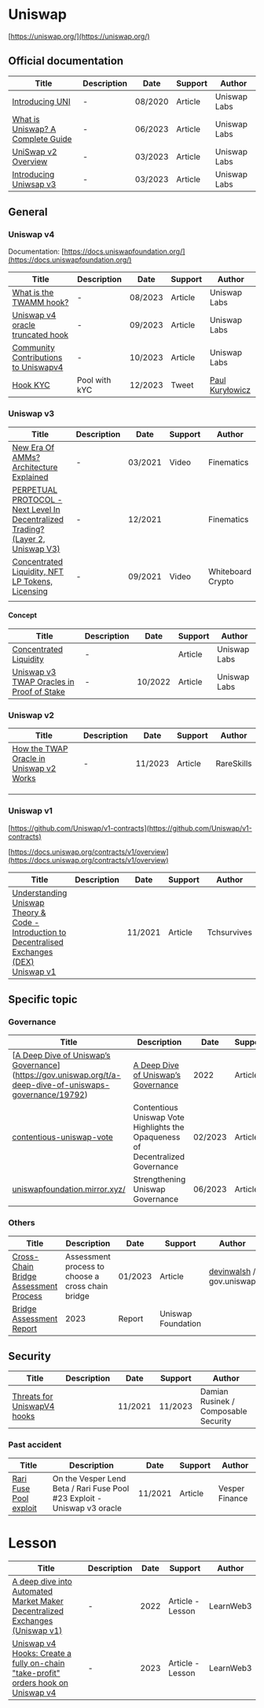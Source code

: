 # Uniswap

[https://uniswap.org/](https://uniswap.org/)

## Official documentation

| Title                                                        | Description | Date    | Support | Author       |
| ------------------------------------------------------------ | ----------- | ------- | ------- | ------------ |
| [Introducing UNI](https://blog.uniswap.org/uni)              | -           | 08/2020 | Article | Uniswap Labs |
| [What is Uniswap? A Complete Guide](https://blog.uniswap.org/what-is-uniswaphttps://blog.uniswap.org/what-is-uniswap) | -           | 06/2023 | Article | Uniswap Labs |
| [UniSwap v2 Overview](https://blog.uniswap.org/uniswap-v2)   | -           | 03/2023 | Article | Uniswap Labs |
| [Introducing Uniwsap v3](https://blog.uniswap.org/uniswap-v3) | -           | 03/2023 | Article | Uniswap Labs |



## General

### Uniswap v4

Documentation: [https://docs.uniswapfoundation.org/](https://docs.uniswapfoundation.org/)

| Title                                                        | Description   | Date    | Support | Author                                        |
| ------------------------------------------------------------ | ------------- | ------- | ------- | --------------------------------------------- |
| [What is the TWAMM hook?](https://blog.uniswap.org/v4-twamm-hook) | -             | 08/2023 | Article | Uniswap Labs                                  |
| [Uniswap v4 oracle truncated hook](https://blog.uniswap.org/uniswap-v4-truncated-oracle-hook) | -             | 09/2023 | Article | Uniswap Labs                                  |
| [Community Contributions to Uniswapv4](https://blog.uniswap.org/uniswap-v4-community-contributions) | -             | 10/2023 | Article | Uniswap Labs                                  |
| [Hook KYC](https://twitter.com/wh01s7/status/1730609242124464164) | Pool with kYC | 12/2023 | Tweet   | [Paul Kuryłowicz](https://twitter.com/wh01s7) |



### Uniswap v3

| Title                                                        | Description | Date    | Support | Author            |
| ------------------------------------------------------------ | ----------- | ------- | ------- | ----------------- |
| [New Era Of AMMs? Architecture Explained](https://www.youtube.com/watch?v=Ehm-OYBmlPM) | -           | 03/2021 | Video   | Finematics        |
| [PERPETUAL PROTOCOL - Next Level In Decentralized Trading? (Layer 2, Uniswap V3)](https://www.youtube.com/watch?v=pBoKtkoNZEY) | -           | 12/2021 |         | Finematics        |
| [Concentrated Liquidity, NFT LP Tokens, Licensing](https://www.youtube.com/watch?v=ClWR1570UQw) | -           | 09/2021 | Video   | Whiteboard Crypto |
|                                                              |             |         |         |                   |

#### Concept

| Title                                                        | Description | Date    | Support | Author       |
| ------------------------------------------------------------ | ----------- | ------- | ------- | ------------ |
| [Concentrated Liquidity](https://docs.uniswap.org/concepts/protocol/concentrated-liquidity#ticks) | -           |         | Article | Uniswap Labs |
| [Uniswap v3 TWAP Oracles in Proof of Stake](https://blog.uniswap.org/uniswap-v3-oracles) | -           | 10/2022 | Article | Uniswap Labs |



### Uniswap v2

| Title                                                        | Description | Date    | Support | Author     |
| ------------------------------------------------------------ | ----------- | ------- | ------- | ---------- |
| [How the TWAP Oracle in Uniswap v2 Works](https://www.rareskills.io/post/twap-uniswap-v2) | -           | 11/2023 | Article | RareSkills |
|                                                              |             |         |         |            |
|                                                              |             |         |         |            |
|                                                              |             |         |         |            |

### Uniswap v1

[https://github.com/Uniswap/v1-contracts](https://github.com/Uniswap/v1-contracts)

[https://docs.uniswap.org/contracts/v1/overview](https://docs.uniswap.org/contracts/v1/overview)

| Title                                                        | Description | Date    | Support | Author      |
| ------------------------------------------------------------ | ----------- | ------- | ------- | ----------- |
| [Understanding Uniswap Theory & Code - Introduction to Decentralised Exchanges (DEX)  Uniswap v1](https://youtu.be/_15UAhVaARw) |             | 11/2021 | Article | Tchsurvives |



## Specific topic

### Governance

| Title                                                        | Description                                                  | Date    | Support | Author                                                       |
| ------------------------------------------------------------ | ------------------------------------------------------------ | ------- | ------- | ------------------------------------------------------------ |
| [[A Deep Dive of Uniswap’s Governance](https://gov.uniswap.org/t/a-deep-dive-of-uniswaps-governance/19792)](https://gov.uniswap.org/t/a-deep-dive-of-uniswaps-governance/19792) | [A Deep Dive of Uniswap’s Governance](https://gov.uniswap.org/t/a-deep-dive-of-uniswaps-governance/19792) | 2022    | Article | Penn Blockchain / FranklinDAO                                |
| [contentious-uniswap-vote](https://www.coindesk.com/tech/2023/02/08/contentious-uniswap-vote-highlights-the-opaqueness-of-decentralized-governance/) | Contentious Uniswap Vote Highlights the Opaqueness of Decentralized Governance | 02/2023 | Article | [Sam Kessler](https://www.coindesk.com/author/sam-kessler/) / coindesk |
| [uniswapfoundation.mirror.xyz/](https://uniswapfoundation.mirror.xyz/2P07K6h6kEIie2BIpvxGy3usVSHGAQ51lDhOxLmmtMA) | Strengthening Uniswap Governance                             | 06/2023 | Article | Devin / Uniswap Foundation                                   |

### Others

| Title                                                        | Description                                       | Date    | Support            | Author                                                       |
| ------------------------------------------------------------ | ------------------------------------------------- | ------- | ------------------ | ------------------------------------------------------------ |
| [Cross-Chain Bridge Assessment Process](https://gov.uniswap.org/t/cross-chain-bridge-assessment-process/20148) | Assessment process to choose a cross chain bridge | 01/2023 | Article            | [devinwalsh](https://gov.uniswap.org/u/devinwalsh) / gov.uniswap |
| [Bridge Assessment Report](https://uniswap.notion.site/Bridge-Assessment-Report-0c8477afadce425abac9c0bd175ca382) | 2023                                              | Report  | Uniswap Foundation |                                                              |



## Security

| Title                                                        | Description | Date    | Support | Author                               |
| ------------------------------------------------------------ | ----------- | ------- | ------- | ------------------------------------ |
| [Threats for UniswapV4 hooks](https://medium.com/vesperfinance/on-the-vesper-lend-beta-rari-fuse-pool-23-exploit-9043ccd40ac9) |             | 11/2021 | 11/2023 | Damian Rusinek / Composable Security |

### Past accident

| Title                                                        | Description                                                  | Date    | Support | Author         |
| ------------------------------------------------------------ | ------------------------------------------------------------ | ------- | ------- | -------------- |
| [Rari Fuse Pool exploit](https://medium.com/vesperfinance/on-the-vesper-lend-beta-rari-fuse-pool-23-exploit-9043ccd40ac9) | On the Vesper Lend Beta / Rari Fuse Pool #23 Exploit -  Uniswap v3 oracle | 11/2021 | Article | Vesper Finance |

# Lesson

| Title                                                        | Description | Date | Support          | Author    |
| ------------------------------------------------------------ | ----------- | ---- | ---------------- | --------- |
| [A deep dive into Automated Market Maker Decentralized Exchanges (Uniswap v1)](https://learnweb3.io/lessons/a-deep-dive-into-automated-market-maker-decentralized-exchanges-uniswap-v1) | -           | 2022 | Article - Lesson | LearnWeb3 |
| [Uniswap v4 Hooks: Create a fully on-chain "take-profit" orders hook on Uniswap v4](https://learnweb3.io/lessons/uniswap-v4-hooks-create-a-fully-on-chain-take-profit-orders-hook-on-uniswap-v4) | -           | 2023 | Article - Lesson | LearnWeb3 |
